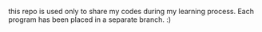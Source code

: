 this repo is used only to share my codes during my learning process. Each program has been placed in a separate branch. :)
